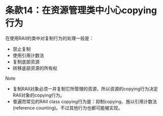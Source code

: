 # 条款14：在资源管理类中小心copying行为

在使用RAII的类中对复制行为的处理一般是：
- 禁止复制
- 使用引用计数法
- 复制底部资源
- 转移底部资源的所有权

> [!NOTE]
>
> - 复制RAII对象必须一并复制它所管理的资源，所以资源的copying行为决定RAII对象的copying行为。
> - 普遍而常见的RAII class copying行为是：抑制copying、施以引用计数法(reference counting)。不过其他行为也都可能被实现。